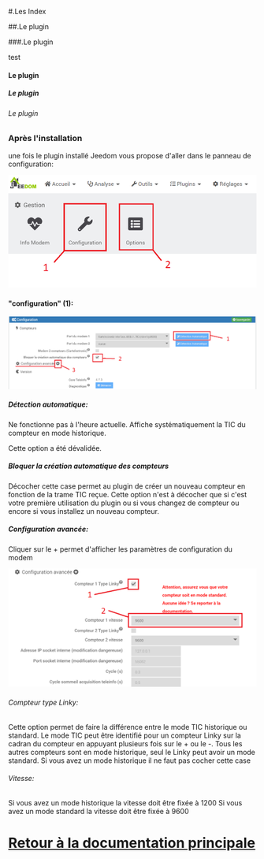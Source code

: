 

#.Les Index

##.Le plugin

###.Le plugin

test

#### Le plugin

##### Le plugin

###### Le plugin


### Après l'installation

une fois le plugin installé Jeedom vous propose d'aller dans le panneau de configuration:

![Configuration](../../images/teleinfo_config01.png)


#### "configuration" (1):

![Configuration 1](../../images/teleinfo_config02.png)

##### Détection automatique:

Ne fonctionne pas à l'heure actuelle. Affiche systématiquement la TIC du compteur en mode historique.

Cette option a été dévalidée.

##### Bloquer la création automatique des compteurs

Décocher cette case permet au plugin de créer un nouveau compteur en fonction de la trame TIC reçue.
Cette option n'est à décocher que si c'est votre première utilisation du plugin ou si vous changez de compteur ou encore si vous installez un nouveau compteur.

##### Configuration avancée:


Cliquer sur le + permet d'afficher les paramètres de configuration du modem

![Configuration modem](../../images/teleinfo_config03.png)

###### Compteur type Linky:

Cette option permet de faire la différence entre le mode TIC historique ou standard. Le mode TIC peut être identifié pour un compteur Linky sur la cadran du compteur en appuyant plusieurs fois sur le + ou le -. Tous les autres compteurs sont en mode historique, seul le Linky peut avoir un mode standard.
Si vous avez un mode historique il ne faut pas cocher cette case

###### Vitesse:

Si vous avez un mode historique la vitesse doit être fixée à 1200
Si vous avez un mode standard la vitesse doit être fixée à 9600





  

# [Retour à la documentation principale](/plugin-teleinfo/fr_FR/)
